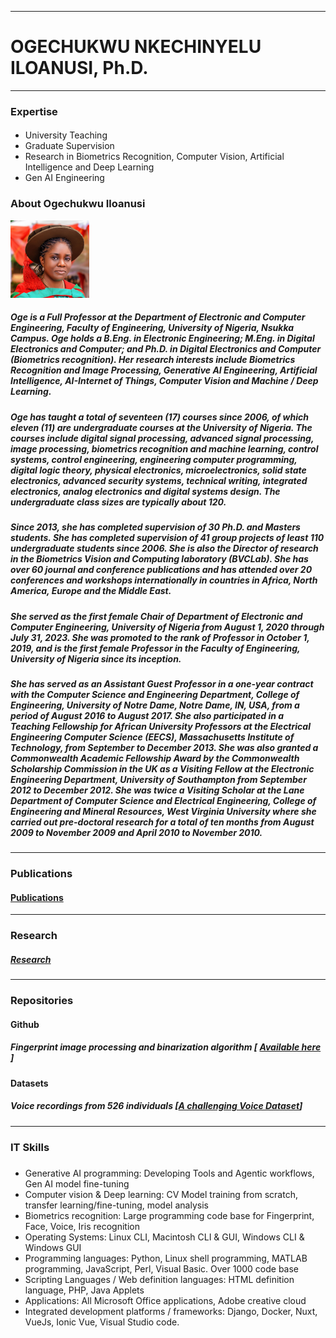<!--
**OgeNI/OgeNI** is a ✨ _special_ ✨ repository because its `README.md` (this file) appears on your GitHub profile.

Here are some ideas to get you started:

- 🔭 I’m currently working on ...
- 🌱 I’m currently learning ...
- 👯 I’m looking to collaborate on ...
- 🤔 I’m looking for help with ...
- 💬 Ask me about ...
- 📫 How to reach me: ...
- 😄 Pronouns: ...
- ⚡ Fun fact: ...
-->

<hr/>
<p align="center"> <h1>OGECHUKWU NKECHINYELU ILOANUSI, Ph.D. </h1></p>
<hr/>

### Expertise

#### 
- University Teaching <br>
- Graduate Supervision <br>
- Research in Biometrics Recognition, Computer Vision, Artificial Intelligence and Deep Learning <br>
- Gen AI Engineering <br>


### About Ogechukwu Iloanusi
<p><img src="./images/OgeProfPhoto.jpeg" style="width:25%; height:auto;"></p>

##### Oge is a Full Professor at the Department of Electronic and Computer Engineering, Faculty of Engineering, University of Nigeria, Nsukka Campus. Oge holds a B.Eng. in Electronic Engineering; M.Eng. in Digital Electronics and Computer; and Ph.D. in Digital Electronics and Computer (Biometrics recognition). Her research interests include Biometrics Recognition and Image Processing, Generative AI Engineering, Artificial Intelligence, AI-Internet of Things, Computer Vision and Machine / Deep Learning.

##### Oge has taught a total of seventeen (17) courses since 2006, of which eleven (11) are undergraduate courses at the University of Nigeria. The courses include digital signal processing, advanced signal processing, image processing, biometrics recognition and machine learning, control systems, control engineering, engineering computer programming, digital logic theory, physical electronics, microelectronics, solid state electronics, advanced security systems, technical writing, integrated electronics, analog electronics and digital systems design. The undergraduate class sizes are typically about 120. 

##### Since 2013, she has completed supervision of 30 Ph.D. and Masters students. She has completed supervision of 41 group projects of least 110 undergraduate students since 2006. She is also the Director of research in the Biometrics Vision and Computing laboratory (BVCLab). She has over 60 journal and conference publications and has attended over 20 conferences and workshops internationally in countries in Africa, North America, Europe and the Middle East. 

##### She served as the first female Chair of Department of Electronic and Computer Engineering, University of Nigeria from August 1, 2020 through July 31, 2023. She was promoted to the rank of Professor in October 1, 2019, and is the first female Professor in the Faculty of Engineering, University of Nigeria since its inception. 

##### She has served as an Assistant Guest Professor in a one-year contract with the Computer Science and Engineering Department, College of Engineering, University of Notre Dame, Notre Dame, IN, USA, from a period of August 2016 to August 2017. She also participated in a Teaching Fellowship for African University Professors at the Electrical Engineering Computer Science (EECS), Massachusetts Institute of Technology, from September to December 2013. She was also granted a Commonwealth Academic Fellowship Award by the Commonwealth Scholarship Commission in the UK as a Visiting Fellow at the Electronic Engineering Department, University of Southampton from September 2012 to December 2012. She was twice a Visiting Scholar at the Lane Department of Computer Science and Electrical Engineering, College of Engineering and Mineral Resources, West Virginia University where she carried out pre-doctoral research for a total of ten months from August 2009 to November 2009 and April 2010 to November 2010.

<hr/>

### Publications

<p><h4><a href="https://scholar.google.com/citations?user=9q7IHY8AAAAJ&hl=en" [target="_blank"]>Publications</a></h4></p>

<hr/>

### Research

##### <a href="https://biometricsvision.com/" target="_blank">Research</a>

<hr/>

### Repositories
#### Github
##### Fingerprint image processing and binarization algorithm [ <a href="https://github.com/OgeNI/FingerprintProcessBinarize" >Available here</a> ]

#### Datasets
##### Voice recordings from 526 individuals [<a href="https://www.kaggle.com/datasets/ogechukwu/voice">A challenging Voice Dataset</a>]

<hr/>

### IT Skills

#####
- Generative AI programming: Developing Tools and Agentic workflows, Gen AI model fine-tuning
- Computer vision & Deep learning: CV Model training from scratch, transfer learning/fine-tuning, model analysis
- Biometrics recognition: Large programming code base for Fingerprint, Face, Voice, Iris recognition
- Operating Systems: Linux CLI, Macintosh CLI & GUI, Windows CLI & Windows GUI <br>
- Programming languages: Python, Linux shell programming, MATLAB programming, JavaScript, Perl, Visual Basic. Over 1000 code base <br>
- Scripting Languages / Web definition languages:  HTML definition language, PHP, Java Applets <br>
- Applications: All Microsoft Office applications, Adobe creative cloud <br>
- Integrated development platforms / frameworks: Django, Docker, Nuxt, VueJs, Ionic Vue, Visual Studio code. <br>
<br>




